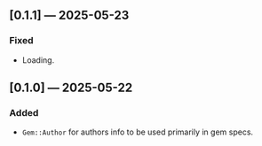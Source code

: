 ## [0.1.1] — 2025-05-23

### Fixed

- Loading.


## [0.1.0] — 2025-05-22

### Added

- `Gem::Author` for authors info to be used primarily in gem specs.
